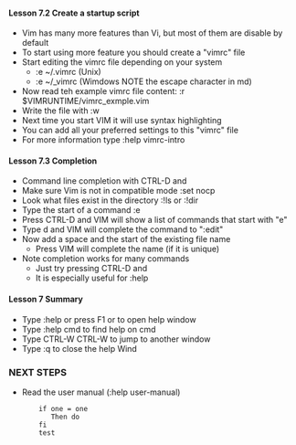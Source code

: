 #### Lesson 7.2 Create a startup script 

* Vim has many more features than Vi, but most of them are disable by default 
* To start using more feature you should create a "vimrc" file 
* Start editing the vimrc file depending on your system 
    * :e ~/.vimrc (Unix)
    * :e ~/\_vimrc (Wimdows NOTE the escape character in md)
* Now read teh example vimrc file content: :r $VIMRUNTIME/vimrc_exmple.vim
* Write the file with :w 
* Next time you start VIM it will use syntax highlighting
* You can add all your preferred settings to this "vimrc" file
* For more information type :help vimrc-intro

#### Lesson 7.3 Completion 

* Command line completion with CTRL-D and <TAB>
* Make sure Vim is not in compatible mode :set nocp
* Look what files exist in the directory :!ls or :!dir 
* Type the start of a command :e 
* Press CTRL-D and VIM will show a list of commands that start with "e" 
* Type d<TAB> and VIM will complete the command to ":edit"
* Now add a space and the start of the existing file name
    * Press <TAB> VIM will complete the name (if it is unique)
* Note completion works for many commands
    * Just try pressing CTRL-D and <TAB>
    * It is especially useful for :help 

#### Lesson 7 Summary 

* Type :help or press F1 or <HELP> to open help window 
* Type :help cmd to find help on cmd 
* Type CTRL-W CTRL-W to jump to another window 
* Type :q to close the help Wind

### NEXT STEPS 

* Read the user manual (:help user-manual)







    ```
       	if one = one 
           Then do 
        fi 
        test 
    ```
 










